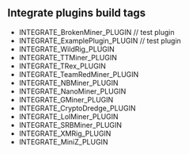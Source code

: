 ﻿## Integrate plugins build tags
  - INTEGRATE_BrokenMiner_PLUGIN // test plugin
  - INTEGRATE_ExamplePlugin_PLUGIN // test plugin
  - INTEGRATE_WildRig_PLUGIN
  - INTEGRATE_TTMiner_PLUGIN
  - INTEGRATE_TRex_PLUGIN
  - INTEGRATE_TeamRedMiner_PLUGIN
  - INTEGRATE_NBMiner_PLUGIN
  - INTEGRATE_NanoMiner_PLUGIN
  - INTEGRATE_GMiner_PLUGIN
  - INTEGRATE_CryptoDredge_PLUGIN
  - INTEGRATE_LolMiner_PLUGIN
  - INTEGRATE_SRBMiner_PLUGIN 
  - INTEGRATE_XMRig_PLUGIN
  - INTEGRATE_MiniZ_PLUGIN
